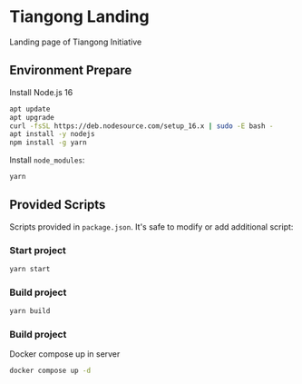 # Tiangong Landing

Landing page of Tiangong Initiative

## Environment Prepare

Install Node.js 16

```bash
apt update
apt upgrade
curl -fsSL https://deb.nodesource.com/setup_16.x | sudo -E bash -
apt install -y nodejs
npm install -g yarn
```

Install `node_modules`:

```bash
yarn
```

## Provided Scripts

Scripts provided in `package.json`. It's safe to modify or add additional script:

### Start project

```bash
yarn start
```

### Build project

```bash
yarn build
```

### Build project

Docker compose up in server

```bash
docker compose up -d
```

